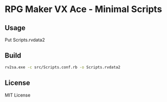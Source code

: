 # RPG Maker VX Ace - Minimal Scripts

## Usage

Put Scripts.rvdata2

## Build

```sh
rv2sa.exe -c src/Scripts.conf.rb -o Scripts.rvdata2
```

## License

MIT License
